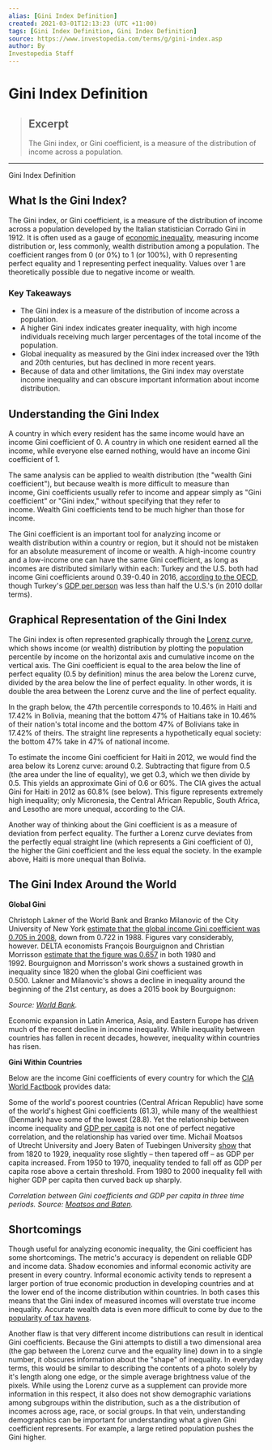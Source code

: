 ```yaml
---
alias: [Gini Index Definition]
created: 2021-03-01T12:13:23 (UTC +11:00)
tags: [Gini Index Definition, Gini Index Definition]
source: https://www.investopedia.com/terms/g/gini-index.asp
author: By
Investopedia Staff
---
```


# Gini Index Definition

> ## Excerpt
> The Gini index, or Gini coefficient, is a measure of the distribution of income across a population.

---

Gini Index Definition
## What Is the Gini Index?

The Gini index, or Gini coefficient, is a measure of the distribution of income across a population developed by the Italian statistician Corrado Gini in 1912. It is often used as a gauge of [economic inequality](https://www.investopedia.com/terms/i/income-inequality.asp), measuring income distribution or, less commonly, wealth distribution among a population. The coefficient ranges from 0 (or 0%) to 1 (or 100%), with 0 representing perfect equality and 1 representing perfect inequality. Values over 1 are theoretically possible due to negative income or wealth.

### Key Takeaways

-   The Gini index is a measure of the distribution of income across a population.
-   A higher Gini index indicates greater inequality, with high income individuals receiving much larger percentages of the total income of the population.
-   Global inequality as measured by the Gini index increased over the 19th and 20th centuries, but has declined in more recent years.
-   Because of data and other limitations, the Gini index may overstate income inequality and can obscure important information about income distribution.

## Understanding the Gini Index

A country in which every resident has the same income would have an income Gini coefficient of 0. A country in which one resident earned all the income, while everyone else earned nothing, would have an income Gini coefficient of 1.

The same analysis can be applied to wealth distribution (the "wealth Gini coefficient"), but because wealth is more difficult to measure than income, Gini coefficients usually refer to income and appear simply as "Gini coefficient" or "Gini index," without specifying that they refer to income. Wealth Gini coefficients tend to be much higher than those for income.

The Gini coefficient is an important tool for analyzing income or wealth distribution within a country or region, but it should not be mistaken for an absolute measurement of income or wealth. A high-income country and a low-income one can have the same Gini coefficient, as long as incomes are distributed similarly within each: Turkey and the U.S. both had income Gini coefficients around 0.39-0.40 in 2016, [according to the OECD](http://www.oecd.org/social/income-distribution-database.htm), though Turkey's [GDP per person](https://www.investopedia.com/terms/p/per-capita-gdp.asp) was less than half the U.S.'s (in 2010 dollar terms). 

## Graphical Representation of the Gini Index

The Gini index is often represented graphically through the [Lorenz curve](https://www.investopedia.com/terms/l/lorenz-curve.asp), which shows income (or wealth) distribution by plotting the population percentile by income on the horizontal axis and cumulative income on the vertical axis. The Gini coefficient is equal to the area below the line of perfect equality (0.5 by definition) minus the area below the Lorenz curve, divided by the area below the line of perfect equality. In other words, it is double the area between the Lorenz curve and the line of perfect equality.

In the graph below, the 47th percentile corresponds to 10.46% in Haiti and 17.42% in Bolivia, meaning that the bottom 47% of Haitians take in 10.46% of their nation's total income and the bottom 47% of Bolivians take in 17.42% of theirs. The straight line represents a hypothetically equal society: the bottom 47% take in 47% of national income. 

To estimate the income Gini coefficient for Haiti in 2012, we would find the area below its Lorenz curve: around 0.2. Subtracting that figure from 0.5 (the area under the line of equality), we get 0.3, which we then divide by 0.5. This yields an approximate Gini of 0.6 or 60%. The CIA gives the actual Gini for Haiti in 2012 as 60.8% (see below). This figure represents extremely high inequality; only Micronesia, the Central African Republic, South Africa, and Lesotho are more unequal, according to the CIA.

Another way of thinking about the Gini coefficient is as a measure of deviation from perfect equality. The further a Lorenz curve deviates from the perfectly equal straight line (which represents a Gini coefficient of 0), the higher the Gini coefficient and the less equal the society. In the example above, Haiti is more unequal than Bolivia.

## The Gini Index Around the World

**Global Gini**

Christoph Lakner of the World Bank and Branko Milanovic of the City University of New York [estimate that the global income Gini coefficient was 0.705 in 2008](https://www.gc.cuny.edu/CUNY_GC/media/LISCenter/brankoData/wber_final.pdf), down from 0.722 in 1988. Figures vary considerably, however. DELTA economists François Bourguignon and Christian Morrisson [estimate that the figure was 0.657](http://piketty.pse.ens.fr/files/BourguignonMorrisson2002.pdf) in both 1980 and 1992. Bourguignon and Morrisson's work shows a sustained growth in inequality since 1820 when the global Gini coefficient was 0.500. Lakner and Milanovic's shows a decline in inequality around the beginning of the 21st century, as does a 2015 book by Bourguignon:

_Source: [World Bank](https://openknowledge.worldbank.org/bitstream/handle/10986/25078/9781464809583.pdf)._

Economic expansion in Latin America, Asia, and Eastern Europe has driven much of the recent decline in income inequality. While inequality between countries has fallen in recent decades, however, inequality within countries has risen.

**Gini Within Countries**

Below are the income Gini coefficients of every country for which the [CIA World Factbook](https://www.cia.gov/library/publications/the-world-factbook/rankorder/2172rank.html) provides data:

Some of the world's poorest countries (Central African Republic) have some of the world's highest Gini coefficients (61.3), while many of the wealthiest (Denmark) have some of the lowest (28.8). Yet the relationship between income inequality and [GDP per capita](https://www.investopedia.com/terms/p/per-capita-gdp.asp) is not one of perfect negative correlation, and the relationship has varied over time. Michail Moatsos of Utrecht University and Joery Baten of Tuebingen University [show](http://englishbulletin.adapt.it/wp-content/uploads/2014/10/oecd_2_10_2014.pdf) that from 1820 to 1929, inequality rose slightly – then tapered off – as GDP per capita increased. From 1950 to 1970, inequality tended to fall off as GDP per capita rose above a certain threshold. From 1980 to 2000 inequality fell with higher GDP per capita then curved back up sharply.

_Correlation between Gini coefficients and GDP per capita in three time periods. Source: [Moatsos and Baten](http://englishbulletin.adapt.it/wp-content/uploads/2014/10/oecd_2_10_2014.pdf)._

## Shortcomings

Though useful for analyzing economic inequality, the Gini coefficient has some shortcomings. The metric's accuracy is dependent on reliable GDP and income data. Shadow economies and informal economic activity are present in every country. Informal economic activity tends to represent a larger portion of true economic production in developing countries and at the lower end of the income distribution within countries. In both cases this means that the Gini index of measured incomes will overstate true income inequality. Accurate wealth data is even more difficult to come by due to the [popularity of tax havens](https://www.investopedia.com/markets-news-4427704).

Another flaw is that very different income distributions can result in identical Gini coefficients. Because the Gini attempts to distill a two dimensional area (the gap between the Lorenz curve and the equality line) down in to a single number, it obscures information about the "shape" of inequality. In everyday terms, this would be similar to describing the contents of a photo solely by it's length along one edge, or the simple average brightness value of the pixels. While using the Lorenz curve as a supplement can provide more information in this respect, it also does not show demographic variations among subgroups within the distribution, such as a the distribution of incomes across age, race, or social groups. In that vein, understanding demographics can be important for understanding what a given Gini coefficient represents. For example, a large retired population pushes the Gini higher.
